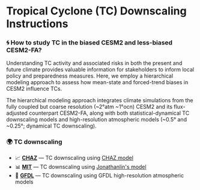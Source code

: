 # Tropical Cyclone (TC) Downscaling Instructions

### 🌀 How to study TC in the biased CESM2 and less-biased CESM2-FA?

Understanding TC activity and associated risks in both the present and future climate provides valuable information for stakeholders to inform local policy and preparedness measures. Here, we employ a hierarchical modeling approach to assess how mean-state and forced-trend biases in CESM2 influence TCs. 

The hierarchical modeling approach integrates climate simulations from the fully coupled but coarse resolution (~2°atm ~1°ocn) CESM2 and its flux-adjusted counterpart CESM2-FA, along with both statistical-dynamical TC downscaling models and high-resolution atmospheric models (~0.5° and ~0.25°; dynamical TC downscaling).


### 🌍 TC downscaling
- 📈 [**CHAZ**](https://github.com/jingyizhuo/CESM2-FA_TC/blob/main/CHAZ/CHAZ.md) — TC downscaling using [CHAZ model](https://github.com/jingyizhuo/CESM2-FA_TC/tree/main/CHAZ)
- 📊 [**MIT**](https://github.com/jingyizhuo/CESM2-FA_TC/tree/main/MIT_model) — TC downscaling using [Jonathanlin's model](https://github.com/linjonathan/tropical_cyclone_risk)
- 🌊 [**GFDL**](https://github.com/jingyizhuo/CESM2-FA/tree/main/Zhuo%20et%20al%202025%20JCL) — TC downscaling using GFDL high-resolution atmospheric models 
